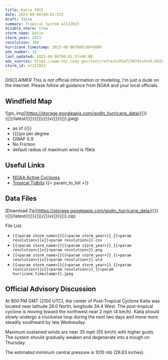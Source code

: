 ```yaml
---
title: Katia 2023
date: 2023-09-06T00:01:57Z
draft: false
summary: Tropical System al122023
disable_share: true
storm_name: katia
storm_year: 2023
resolution: 100
hurricane_timestamp: 2023-09-06T000100+0000
adv_number: 14
last_updated: 2023-09-06T00:01:57+00:00
adv_sources: https://www.nhc.noaa.gov/text/refresh/MIATCPAT4+shtml/042031.shtml
storm_id: al122023
---
```

*DISCLAIMER* This is not official information or modeling, I'm just a dude on the internet.  Please follow all guidance from NOAA and your local officials.

## Windfield Map
![gis_img](https://storage.googleapis.com/godin_hurricane_data/{{<param storm_name>}}{{<param storm_year>}}/latest/{{<param storm_name>}}{{<param storm_year>}}_{{<param resolution>}}x{{<param resolution>}}_{{<param hurricane_timestamp>}}.jpeg)

- as of {{<param last_updated>}}
- {{<param resolution>}}px per degree
- GWAF 0.9
- No Friction
- default radius of maximum wind is 15kts

## Useful Links
- [NOAA Active Cyclones](https://www.nhc.noaa.gov/)
- [Tropical Tidbits](https://www.tropicaltidbits.com/storminfo/)
{{< param_to_list >}}

## Data Files
[Download Zip](https://storage.googleapis.com/godin_hurricane_data/{{<param storm_name>}}{{<param storm_year>}}/latest/{{<param storm_name>}}{{<param storm_year>}}_{{<param resolution>}}x{{<param resolution>}}_{{<param hurricane_timestamp>}}.zip)

File List:
- `{{<param storm_name>}}{{<param storm_year>}}_{{<param resolution>}}x{{<param resolution>}}.csv`
- `{{<param storm_name>}}{{<param storm_year>}}_{{<param resolution>}}x{{<param resolution>}}.png`
- `{{<param storm_name>}}{{<param storm_year>}}_{{<param resolution>}}x{{<param resolution>}}.wld`
- `{{<param storm_name>}}{{<param storm_year>}}_{{<param resolution>}}x{{<param resolution>}}_{{<param hurricane_timestamp>}}.jpeg`


## Official Advisory Discussion
At 900 PM GMT (2100 UTC), the center of Post-Tropical Cyclone Katia
was located near latitude 28.0 North, longitude 34.4 West. The
post-tropical cyclone is moving toward the northwest near 2 mph (4
km/h). Katia should slowly undergo a clockwise loop during the next 
two days and move more steadily southward by late Wednesday.
 
Maximum sustained winds are near 35 mph (55 km/h) with higher gusts.
The system should gradually weaken and degenerate into a trough on 
Thursday.
 
The estimated minimum central pressure is 1010 mb (29.83 inches).
